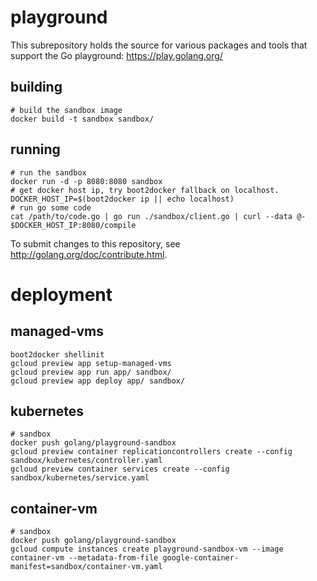 # playground

This subrepository holds the source for various packages and tools that support
the Go playground: https://play.golang.org/

## building

```
# build the sandbox image
docker build -t sandbox sandbox/
```

## running

```
# run the sandbox
docker run -d -p 8080:8080 sandbox
# get docker host ip, try boot2docker fallback on localhost.
DOCKER_HOST_IP=$(boot2docker ip || echo localhost)
# run go some code
cat /path/to/code.go | go run ./sandbox/client.go | curl --data @- $DOCKER_HOST_IP:8080/compile
```

To submit changes to this repository, see http://golang.org/doc/contribute.html.

# deployment

## managed-vms

```
boot2docker shellinit
gcloud preview app setup-managed-vms
gcloud preview app run app/ sandbox/
gcloud preview app deploy app/ sandbox/
```

## kubernetes

```
# sandbox
docker push golang/playground-sandbox
gcloud preview container replicationcontrollers create --config sandbox/kubernetes/controller.yaml
gcloud preview container services create --config sandbox/kubernetes/service.yaml
```

## container-vm

```
# sandbox
docker push golang/playground-sandbox
gcloud compute instances create playground-sandbox-vm --image container-vm --metadata-from-file google-container-manifest=sandbox/container-vm.yaml
```

